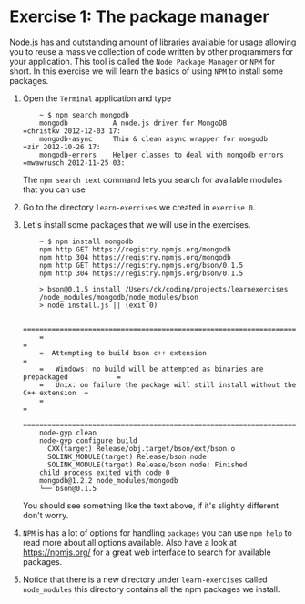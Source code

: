 Exercise 1: The package manager 
===============================

Node.js has and outstanding amount of libraries available for usage
allowing you to reuse a massive collection of code written by other
programmers for your application. This tool is called the ``Node Package Manager``
or ``NPM`` for short. In this exercise we will learn the basics of using
``NPM`` to install some packages.

1.  Open the ``Terminal`` application and type

    ```console
        ~ $ npm search mongodb
        mongodb           A node.js driver for MongoDB               =christkv 2012-12-03 17:
        mongodb-async     Thin & clean async wrapper for mongodb     =zir 2012-10-26 17:
        mongodb-errors    Helper classes to deal with mongodb errors =mwawrusch 2012-11-25 03:
    ```

    The ``npm search text`` command lets you search for available modules that you can use 

2.  Go to the directory ``learn-exercises`` we created in ``exercise 0``.
3.  Let's install some packages that we will use in the exercises.

    ```console
        ~ $ npm install mongodb
        npm http GET https://registry.npmjs.org/mongodb
        npm http 304 https://registry.npmjs.org/mongodb
        npm http GET https://registry.npmjs.org/bson/0.1.5
        npm http 304 https://registry.npmjs.org/bson/0.1.5

        > bson@0.1.5 install /Users/ck/coding/projects/learnexercises
        /node_modules/mongodb/node_modules/bson
        > node install.js || (exit 0)

        ================================================================================
        =                                                                              =
        =  Attempting to build bson c++ extension                                      =
        =   Windows: no build will be attempted as binaries are prepackaged            =
        =   Unix: on failure the package will still install without the C++ extension  =
        =                                                                              =
        ================================================================================
        node-gyp clean
        node-gyp configure build
          CXX(target) Release/obj.target/bson/ext/bson.o
          SOLINK_MODULE(target) Release/bson.node
          SOLINK_MODULE(target) Release/bson.node: Finished
        child process exited with code 0
        mongodb@1.2.2 node_modules/mongodb
        └── bson@0.1.5
    ```

    You should see something like the text above, if it's slightly different don't worry.
4.  ``NPM`` is has a lot of options for handling ``packages`` you can use ``npm help`` to
    read more about all options available. Also have a look at https://npmjs.org/ for a 
    great web interface to search for available packages.
5.  Notice that there is a new directory under ``learn-exercises`` called ``node_modules``
    this directory contains all the npm packages we install.